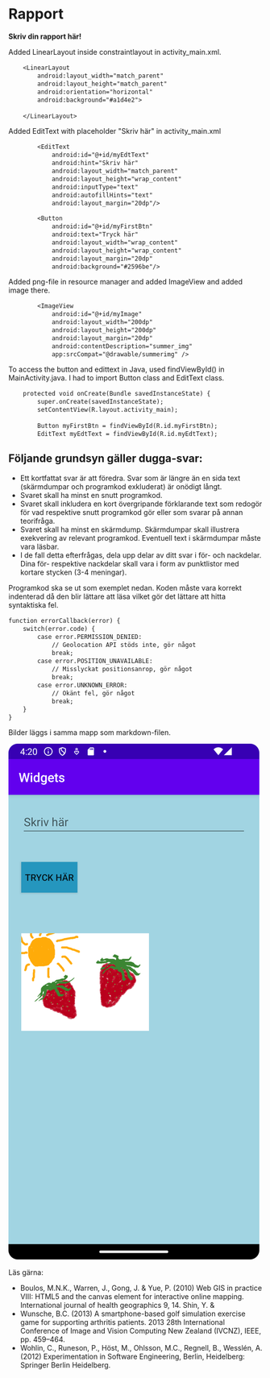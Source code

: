 
# Rapport

**Skriv din rapport här!**

Added LinearLayout inside constraintlayout in activity_main.xml. 
```
    <LinearLayout
        android:layout_width="match_parent"
        android:layout_height="match_parent"
        android:orientation="horizontal"
        android:background="#a1d4e2">

    </LinearLayout>
```
Added EditText with placeholder "Skriv här" in activity_main.xml
```
        <EditText
            android:id="@+id/myEdtText"
            android:hint="Skriv här"
            android:layout_width="match_parent"
            android:layout_height="wrap_content"
            android:inputType="text"
            android:autofillHints="text"
            android:layout_margin="20dp"/>
```

```
        <Button
            android:id="@+id/myFirstBtn"
            android:text="Tryck här"
            android:layout_width="wrap_content"
            android:layout_height="wrap_content"
            android:layout_margin="20dp"
            android:background="#2596be"/>
```      
Added png-file in resource manager and added ImageView and added image there.
```  
        <ImageView
            android:id="@+id/myImage"
            android:layout_width="200dp"
            android:layout_height="200dp"
            android:layout_margin="20dp"
            android:contentDescription="summer_img"
            app:srcCompat="@drawable/summerimg" />
```   
To access the button and edittext in Java, used findViewById() in MainActivity.java. I had to
import Button class and EditText class.
```
    protected void onCreate(Bundle savedInstanceState) {
        super.onCreate(savedInstanceState);
        setContentView(R.layout.activity_main);

        Button myFirstBtn = findViewById(R.id.myFirstBtn);
        EditText myEdtText = findViewById(R.id.myEdtText);
```
## Följande grundsyn gäller dugga-svar:

- Ett kortfattat svar är att föredra. Svar som är längre än en sida text (skärmdumpar och programkod exkluderat) är onödigt långt.
- Svaret skall ha minst en snutt programkod.
- Svaret skall inkludera en kort övergripande förklarande text som redogör för vad respektive snutt programkod gör eller som svarar på annan teorifråga.
- Svaret skall ha minst en skärmdump. Skärmdumpar skall illustrera exekvering av relevant programkod. Eventuell text i skärmdumpar måste vara läsbar.
- I de fall detta efterfrågas, dela upp delar av ditt svar i för- och nackdelar. Dina för- respektive nackdelar skall vara i form av punktlistor med kortare stycken (3-4 meningar).

Programkod ska se ut som exemplet nedan. Koden måste vara korrekt indenterad då den blir lättare att läsa vilket gör det lättare att hitta syntaktiska fel.

```
function errorCallback(error) {
    switch(error.code) {
        case error.PERMISSION_DENIED:
            // Geolocation API stöds inte, gör något
            break;
        case error.POSITION_UNAVAILABLE:
            // Misslyckat positionsanrop, gör något
            break;
        case error.UNKNOWN_ERROR:
            // Okänt fel, gör något
            break;
    }
}
```

Bilder läggs i samma mapp som markdown-filen.

![](android.png)

Läs gärna:

- Boulos, M.N.K., Warren, J., Gong, J. & Yue, P. (2010) Web GIS in practice VIII: HTML5 and the canvas element for interactive online mapping. International journal of health geographics 9, 14. Shin, Y. &
- Wunsche, B.C. (2013) A smartphone-based golf simulation exercise game for supporting arthritis patients. 2013 28th International Conference of Image and Vision Computing New Zealand (IVCNZ), IEEE, pp. 459–464.
- Wohlin, C., Runeson, P., Höst, M., Ohlsson, M.C., Regnell, B., Wesslén, A. (2012) Experimentation in Software Engineering, Berlin, Heidelberg: Springer Berlin Heidelberg.
